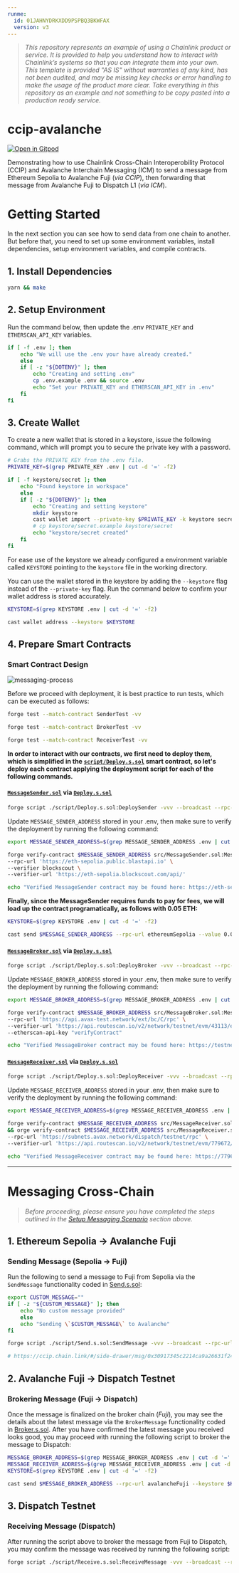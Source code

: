 ```yaml
---
runme:
  id: 01JAHNYDRKXDD9PSPBQ3BKWFAX
  version: v3
---
```


> _This repository represents an example of using a Chainlink product or service. It is provided to help you understand how to interact with Chainlink’s systems so that you can integrate them into your own. This template is provided "AS IS" without warranties of any kind, has not been audited, and may be missing key checks or error handling to make the usage of the product more clear. Take everything in this repository as an example and not something to be copy pasted into a production ready service._

# ccip-avalanche

[![Open in Gitpod](https://gitpod.io/button/open-in-gitpod.svg)](https://gitpod.io/#https://github.com/bunsdev/ccip-icm/tree/gitpod)

Demonstrating how to use Chainlink Cross-Chain Interoperobility Protocol (CCIP) and Avalanche Interchain Messaging (ICM) to send a message from Ethereum Sepolia to Avalanche Fuji (_via CCIP_), then forwarding that message from Avalanche Fuji to Dispatch L1 (_via ICM_).

# Getting Started

In the next section you can see how to send data from one chain to another. But before that, you need to set up some environment variables, install dependencies, setup environment variables, and compile contracts.

## **1. Install Dependencies**

```bash {"id":"01JAHF52E6YWX9D7J5M3HE6WD5","vsls_cell_id":"cd2b2274-6032-4d78-b663-f24e2ec684f1"}
yarn && make
```

## **2. Setup Environment**

Run the command below, then update the .env `PRIVATE_KEY` and `ETHERSCAN_API_KEY` variables.

```bash {"id":"01JAHF52E6YWX9D7J5M6Z4E33Z","name":"","promptEnv":"auto","vsls_cell_id":"294c87a7-e413-4580-9d15-e062a1d33301"}
if [ -f .env ]; then
    echo "We will use the .env your have already created."
    else
    if [ -z "${DOTENV}" ]; then
        echo "Creating and setting .env"
        cp .env.example .env && source .env
        echo "Set your PRIVATE_KEY and ETHERSCAN_API_KEY in .env"
    fi
fi
```

## **3. Create Wallet**

To create a new wallet that is stored in a keystore, issue the following command, which will prompt you to secure the private key with a password.

```bash {"id":"01JAHF52E6YWX9D7J5M8C0AYQB","vsls_cell_id":"9e50f506-0471-40a9-8402-01334d462096"}
# Grabs the PRIVATE_KEY from the .env file.
PRIVATE_KEY=$(grep PRIVATE_KEY .env | cut -d '=' -f2)

if [ -f keystore/secret ]; then
    echo "Found keystore in workspace"
    else
    if [ -z "${DOTENV}" ]; then
        echo "Creating and setting keystore"
        mkdir keystore
        cast wallet import --private-key $PRIVATE_KEY -k keystore secret
        # cp keystore/secret.example keystore/secret
        echo "keystore/secret created"
    fi
fi

```

For ease use of the keystore we already configured a environment variable called `KEYSTORE` pointing to the `keystore` file in the working directory.

You can use the wallet stored in the keystore by adding the `--keystore` flag instead of the `--private-key` flag. Run the command below to confirm your wallet address is stored accurately.

```bash {"id":"01JAHF52E6YWX9D7J5M98Q97Y9","vsls_cell_id":"322c9173-27be-4d3e-b47c-9549367b4047"}
KEYSTORE=$(grep KEYSTORE .env | cut -d '=' -f2)

cast wallet address --keystore $KEYSTORE
```

## **4. Prepare Smart Contracts**

### **Smart Contract Design**

![messaging-process](./img/messaging-process.png)

Before we proceed with deployment, it is best practice to run tests, which can be executed as follows:

```bash {"id":"01JAHNS604RBGEEFCHXR8WWVN8"}
forge test --match-contract SenderTest -vv
```

```bash {"id":"01JAHNV8AM7Q0B9Z03HPTX7Z7M"}
forge test --match-contract BrokerTest -vv
```

```bash {"id":"01JAHNV7H74JHNGPZZCPNJNXPM"}
forge test --match-contract ReceiverTest -vv
```

**In order to interact with our contracts, we first need to deploy them, which is simplified in the [`script/Deploy.s.sol`](./script/Deploy.s.sol) smart contract, so let's deploy each contract applying the deployment script for each of the following commands.**

#### [`MessageSender.sol`](./src/MessageSender.sol) via [`Deploy.s.sol`](./script/Deploy.s.sol#L10)

```sh {"id":"01JAHF52E6YWX9D7J5MAWXKZ61","vsls_cell_id":"43b7fbea-91eb-4d70-a863-dc11f0264416"}
forge script ./script/Deploy.s.sol:DeploySender -vvv --broadcast --rpc-url ethereumSepolia
```

Update `MESSAGE_SENDER_ADDRESS` stored in your .env, then make sure to verify the deployment by running the following command:

```sh {"id":"01JAHP9NFBQSQJQTYKX1VJFK63"}
export MESSAGE_SENDER_ADDRESS=$(grep MESSAGE_SENDER_ADDRESS .env | cut -d '=' -f2)

forge verify-contract $MESSAGE_SENDER_ADDRESS src/MessageSender.sol:MessageSender \
--rpc-url 'https://eth-sepolia.public.blastapi.io' \
--verifier blockscout \
--verifier-url 'https://eth-sepolia.blockscout.com/api/'

echo "Verified MessageSender contract may be found here: https://eth-sepolia.blockscout.com/address/$MESSAGE_SENDER_ADDRESS?tab=contract"
```

**Finally, since the MessageSender requires funds to pay for fees, we will load up the contract programatically, as follows with 0.05 ETH:**

```sh {"id":"01JAHQBPBF19KE69P10706JA6S"}
KEYSTORE=$(grep KEYSTORE .env | cut -d '=' -f2)

cast send $MESSAGE_SENDER_ADDRESS --rpc-url ethereumSepolia --value 0.05ether --keystore $KEYSTORE
```

#### [`MessageBroker.sol`](./src/MessageBroker.sol) via [`Deploy.s.sol`](./script/Deploy.s.sol#L30)

```sh {"id":"01JAHF52E6YWX9D7J5MDKDTH3S","vsls_cell_id":"7ff89f1f-12d9-47bb-bc18-a37c8c55dac8"}
forge script ./script/Deploy.s.sol:DeployBroker -vvv --broadcast --rpc-url avalancheFuji
```

Update `MESSAGE_BROKER_ADDRESS` stored in your .env, then make sure to verify the deployment by running the following command:

```sh {"id":"01JAHQ2HBNF5K19C4D38WDYRTT"}
export MESSAGE_BROKER_ADDRESS=$(grep MESSAGE_BROKER_ADDRESS .env | cut -d '=' -f2)

forge verify-contract $MESSAGE_BROKER_ADDRESS src/MessageBroker.sol:MessageBroker \
--rpc-url 'https://api.avax-test.network/ext/bc/C/rpc' \
--verifier-url 'https://api.routescan.io/v2/network/testnet/evm/43113/etherscan' \
--etherscan-api-key "verifyContract"

echo "Verified MessageBroker contract may be found here: https://testnet.snowtrace.io/address/$MESSAGE_BROKER_ADDRESS/contract/43113/code"
```

#### [`MessageReceiver.sol`](./src/MessageReceiver.sol) via [`Deploy.s.sol`](./script/Deploy.s.sol#L49)

```sh {"id":"01JAHF52E6YWX9D7J5MFP17XRN","vsls_cell_id":"83eabce3-edae-498c-8644-906ce400e2dc"}
forge script ./script/Deploy.s.sol:DeployReceiver -vvv --broadcast --rpc-url dispatchTestnet
```

Update `MESSAGE_RECEIVER_ADDRESS` stored in your .env, then make sure to verify the deployment by running the following command:

```sh {"id":"01JAHQ9NH55T0SNM6BX025KK34"}
export MESSAGE_RECEIVER_ADDRESS=$(grep MESSAGE_RECEIVER_ADDRESS .env | cut -d '=' -f2)

forge verify-contract $MESSAGE_RECEIVER_ADDRESS src/MessageReceiver.sol:MessageReceiver --etherscan-api-key 'verifyContract' \
&& orge verify-contract $MESSAGE_RECEIVER_ADDRESS src/MessageReceiver.sol:MessageReceiver \
--rpc-url 'https://subnets.avax.network/dispatch/testnet/rpc' \
--verifier-url 'https://api.routescan.io/v2/network/testnet/evm/779672/etherscan' \

echo "Verified MessageReceiver contract may be found here: https://779672.testnet.snowtrace.io/address/$MESSAGE_RECEIVER_ADDRESS/contract/779672/code"
```

---

# Messaging Cross-Chain

> *Before proceeding, please ensure you have completed the steps outlined in the [Setup Messaging Scenario](#setup-messaging-scenario) section above.*

## **1. Ethereum Sepolia &rarr; Avalanche Fuji**

### Sending Message (Sepolia &rarr; Fuji)

Run the following to send a message to Fuji from Sepolia via the `SendMessage` functionality coded in [Send.s.sol](./script/Send.s.sol):

```bash {"id":"01JAHF52E6YWX9D7J5MJ6Z6CAV","promptEnv":"yes","vsls_cell_id":"001a3bf3-2a75-4bd5-bd9a-46e602e080c3"}
export CUSTOM_MESSAGE=""
if [ -z "${CUSTOM_MESSAGE}" ]; then
    echo "No custom message provided"
    else
    echo "Sending \`$CUSTOM_MESSAGE\` to Avalanche"
fi

forge script ./script/Send.s.sol:SendMessage -vvv --broadcast --rpc-url ethereumSepolia --sig "run(string)" -- "$CUSTOM_MESSAGE"

# https://ccip.chain.link/#/side-drawer/msg/0x30917345c2214ca9a26631f24f30e67b0f7d3aef2285c4ec108a124d944886f1
```

## **2. Avalanche Fuji &rarr; Dispatch Testnet**

### Brokering Message (Fuji &rarr; Dispatch)

Once the message is finalized on the broker chain (*Fuji*), you may see the details about the latest message via the `BrokerMessage` functionality coded in [Broker.s.sol](./script/Broker.s.sol). After you have confirmed the latest message you received looks good, you may proceed with running the following script to broker the message to Dispatch:

```bash {"id":"01JAHF52E6YWX9D7J5MNNZS0H6","vsls_cell_id":"68e3c9cb-d636-495f-a817-a07ebbbadb93"}
MESSAGE_BROKER_ADDRESS=$(grep MESSAGE_BROKER_ADDRESS .env | cut -d '=' -f2)
MESSAGE_RECEIVER_ADDRESS=$(grep MESSAGE_RECEIVER_ADDRESS .env | cut -d '=' -f2)
KEYSTORE=$(grep KEYSTORE .env | cut -d '=' -f2)

cast send $MESSAGE_BROKER_ADDRESS --rpc-url avalancheFuji --keystore $KEYSTORE "brokerMessage(address)" $MESSAGE_RECEIVER_ADDRESS
```

## **3. Dispatch Testnet**

### Receiving Message (Dispatch)

After running the script above to broker the message from Fuji to Dispatch, you may confirm the message was received by running the following script:

```bash {"id":"01JAHF52E792FQD6XFKMTZMFR0","vsls_cell_id":"dc6d52d2-1468-48a0-8634-526abe534f0c"}
forge script ./script/Receive.s.sol:ReceiveMessage -vvv --broadcast --rpc-url dispatchTestnet
```